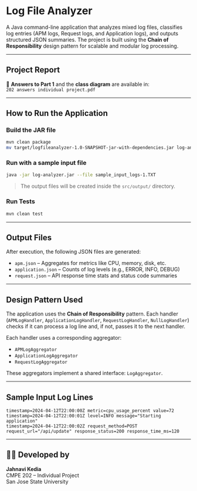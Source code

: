 # Log File Analyzer

A Java command-line application that analyzes mixed log files, classifies log entries (APM logs, Request logs, and Application logs), and outputs structured JSON summaries. The project is built using the **Chain of Responsibility** design pattern for scalable and modular log processing.

---
## Project Report

📄 **Answers to Part 1** and the **class diagram** are available in:  
`202 answers individual project.pdf`

---

## How to Run the Application

### Build the JAR file

```bash
mvn clean package
mv target/logfileanalyzer-1.0-SNAPSHOT-jar-with-dependencies.jar log-analyzer.jar
```

### Run with a sample input file

```bash
java -jar log-analyzer.jar --file sample_input_logs-1.TXT
```

> The output files will be created inside the `src/output/` directory.

### Run Tests

```bash
mvn clean test
```

---

## Output Files

After execution, the following JSON files are generated:

- `apm.json` – Aggregates for metrics like CPU, memory, disk, etc.
- `application.json` – Counts of log levels (e.g., ERROR, INFO, DEBUG)
- `request.json` – API response time stats and status code summaries

---

## Design Pattern Used

The application uses the **Chain of Responsibility** pattern. Each handler (`APMLogHandler`, `ApplicationLogHandler`, `RequestLogHandler`, `NullLogHandler`) checks if it can process a log line and, if not, passes it to the next handler.

Each handler uses a corresponding aggregator:
- `APMLogAggregator`
- `ApplicationLogAggregator`
- `RequestLogAggregator`

These aggregators implement a shared interface: `LogAggregator`.

---

## Sample Input Log Lines

```
timestamp=2024-04-12T22:00:00Z metric=cpu_usage_percent value=72
timestamp=2024-04-12T22:00:01Z level=INFO message="Starting application"
timestamp=2024-04-12T22:00:02Z request_method=POST request_url="/api/update" response_status=200 response_time_ms=120
```

---

## 👩‍💻 Developed by

**Jahnavi Kedia**  
CMPE 202 – Individual Project  
San Jose State University
